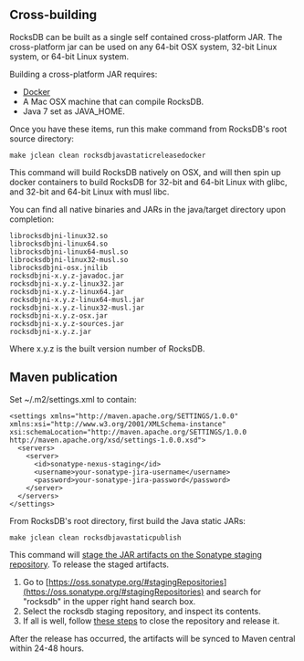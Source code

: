 ## Cross-building

RocksDB can be built as a single self contained cross-platform JAR. The cross-platform jar can be used on any 64-bit OSX system, 32-bit Linux system, or 64-bit Linux system.

Building a cross-platform JAR requires:

 * [Docker](https://www.docker.com/docker-community)
 * A Mac OSX machine that can compile RocksDB.
 * Java 7 set as JAVA_HOME.

Once you have these items, run this make command from RocksDB's root source directory:

    make jclean clean rocksdbjavastaticreleasedocker

This command will build RocksDB natively on OSX, and will then spin up docker containers to build RocksDB for 32-bit and 64-bit Linux with glibc, and 32-bit and 64-bit Linux with musl libc.

You can find all native binaries and JARs in the java/target directory upon completion:

    librocksdbjni-linux32.so
    librocksdbjni-linux64.so
    librocksdbjni-linux64-musl.so
    librocksdbjni-linux32-musl.so
    librocksdbjni-osx.jnilib
    rocksdbjni-x.y.z-javadoc.jar
    rocksdbjni-x.y.z-linux32.jar
    rocksdbjni-x.y.z-linux64.jar
    rocksdbjni-x.y.z-linux64-musl.jar
    rocksdbjni-x.y.z-linux32-musl.jar
    rocksdbjni-x.y.z-osx.jar
    rocksdbjni-x.y.z-sources.jar
    rocksdbjni-x.y.z.jar

Where x.y.z is the built version number of RocksDB.

## Maven publication

Set ~/.m2/settings.xml to contain:

    <settings xmlns="http://maven.apache.org/SETTINGS/1.0.0" xmlns:xsi="http://www.w3.org/2001/XMLSchema-instance" xsi:schemaLocation="http://maven.apache.org/SETTINGS/1.0.0 http://maven.apache.org/xsd/settings-1.0.0.xsd">
      <servers>
        <server>
          <id>sonatype-nexus-staging</id>
          <username>your-sonatype-jira-username</username>
          <password>your-sonatype-jira-password</password>
        </server>
      </servers>
    </settings>

From RocksDB's root directory, first build the Java static JARs:

    make jclean clean rocksdbjavastaticpublish

This command will [stage the JAR artifacts on the Sonatype staging repository](http://central.sonatype.org/pages/manual-staging-bundle-creation-and-deployment.html). To release the staged artifacts.

1. Go to [https://oss.sonatype.org/#stagingRepositories](https://oss.sonatype.org/#stagingRepositories) and search for "rocksdb" in the upper right hand search box.
2. Select the rocksdb staging repository, and inspect its contents.
3. If all is well, follow [these steps](https://oss.sonatype.org/#stagingRepositories) to close the repository and release it.

After the release has occurred, the artifacts will be synced to Maven central within 24-48 hours.
